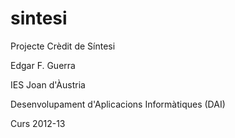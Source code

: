 sintesi
=======

Projecte Crèdit de Síntesi

Edgar F. Guerra

IES Joan d'Àustria

Desenvolupament d'Aplicacions Informàtiques (DAI)

Curs 2012-13